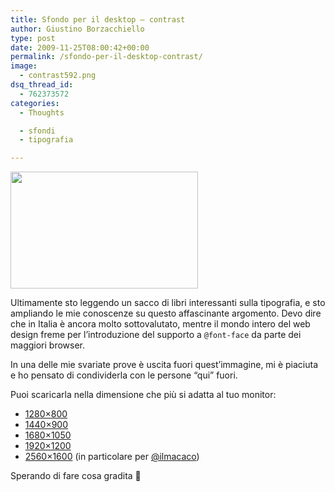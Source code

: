 ```yaml
---
title: Sfondo per il desktop – contrast
author: Giustino Borzacchiello
type: post
date: 2009-11-25T08:00:42+00:00
permalink: /sfondo-per-il-desktop-contrast/
image:
  - contrast592.png
dsq_thread_id:
  - 762373572
categories:
  - Thoughts

  - sfondi
  - tipografia

---
```

[<img class="aligncenter size-medium wp-image-494" title="contrast1280x800" src="https://i1.wp.com/v1.giustino.blog/wp-content/uploads/2009/11/contrast1280x8001-300x187.png?resize=300%2C187" alt="" width="300" height="187" data-recalc-dims="1" />][1]

Ultimamente sto leggendo un sacco di libri interessanti sulla tipografia, e sto ampliando le mie conoscenze su questo affascinante argomento. Devo dire che in Italia è ancora molto sottovalutato, mentre il mondo intero del web design freme per l&#8217;introduzione del supporto a `@font-face` da parte dei maggiori browser.

In una delle mie svariate prove è uscita fuori quest&#8217;immagine, mi è piaciuta e ho pensato di condividerla con le persone &#8220;qui&#8221; fuori.

<!--more-->

Puoi scaricarla nella dimensione che più si adatta al tuo monitor:

  * [1280&#215;800][2]
  * [1440&#215;900][3]
  * [1680&#215;1050][4]
  * [1920&#215;1200][5]
  * [2560&#215;1600][6] (in particolare per [@ilmacaco][7])

Sperando di fare cosa gradita 🙂

 [1]: https://i2.wp.com/v1.giustino.blog/wp-content/uploads/2009/11/contrast1280x8001.png
 [2]: http://jubstuff.netsons.org/works/contrast/contrast1280x800.png
 [3]: http://jubstuff.netsons.org/works/contrast/contrast1440x900.png
 [4]: http://jubstuff.netsons.org/works/contrast/contrast1680x1050.png
 [5]: http://jubstuff.netsons.org/works/contrast/contrast1900x1200.png
 [6]: http://jubstuff.netsons.org/works/contrast/contrast2560x1600.png
 [7]: http://www.ilmacaco.com